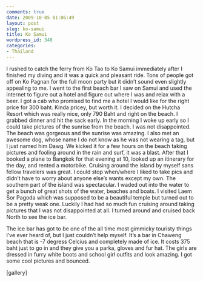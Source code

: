 ```yaml
---
comments: true
date: 2009-10-05 01:06:49
layout: post
slug: ko-samui
title: Ko Samui
wordpress_id: 340
categories:
- Thailand
---
```


I rushed to catch the ferry from Ko Tao to Ko Samui immediately after I finished my diving and it was a quick and pleasant ride.  Tons of people got off on Ko Pagnan for the full moon party but it didn’t sound even slightly appealing to me.  I went to the first beach bar I saw on Samui and used the internet to figure out a hotel and figure out where I was and relax with a beer.  I got a cab who promised to find me a hotel I would like for the right price for 300 baht.  Kinda pricey, but worth it.  I decided on the Hutcha Resort which was really nice, only 790 Baht and right on the beach.  I grabbed dinner and hit the sack early.  In the morning I woke up early so I could take pictures of the sunrise from the beach.  I was not disappointed.  The beach was gorgeous and the sunrise was amazing.  I also met an awesome dog, whose name I do not know as he was not wearing a tag, but I just named him Dawg.  We kicked it for a few hours on the beach taking pictures and fooling around in the rain and surf, it was a blast.  After that I booked a plane to Bangkok for that evening at 10, looked up an itinerary for the day, and rented a motorbike.  Cruising around the island by myself sans fellow travelers was great.  I could stop when/where I liked to take pics and didn’t have to worry about anyone else’s wants except my own.  The southern part of the island was spectacular.  I waded out into the water to get a bunch of great shots of the water, beaches and boats.  I visited Laem Sor Pagoda which was supposed to be a beautiful temple but turned out to be a pretty weak one.  Luckily I had had so much fun cruising around taking pictures that I was not disappointed at all.  I turned around and cruised back North to see the ice bar.

The ice bar has got to be one of the all time most gimmicky touristy things I’ve ever heard of, but I just couldn’t help myself.  It’s a bar in Chaweng beach that is -7 degress Celcius and completely made of ice.  It costs 375 baht just to go in and they give you a parka, gloves and fur hat.  The girls are dressed in furry white boots and school girl outfits and look amazing.  I got some cool pictures and bounced.  

[gallery]
